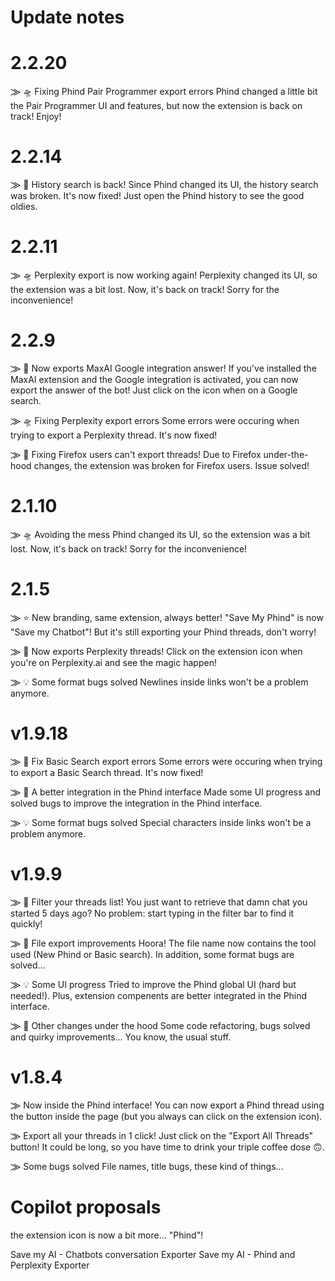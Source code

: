 # Update notes
# 2.2.20
⨠ 🛸 Fixing Phind Pair Programmer export errors
Phind changed a little bit the Pair Programmer UI and features, but now the extension is back on track! Enjoy!


# 2.2.14
⨠ 🔎 History search is back!
Since Phind changed its UI, the history search was broken. It's now fixed! Just open the Phind history to see the good oldies.


# 2.2.11
⨠ 🛸 Perplexity export is now working again!
Perplexity changed its UI, so the extension was a bit lost. Now, it's back on track! Sorry for the inconvenience!


# 2.2.9
⨠ 🚀 Now exports MaxAI Google integration answer!
If you've installed the MaxAI extension and the Google integration is activated, you can now export the answer of the bot! Just click on the icon when on a Google search.

⨠ 🛸 Fixing Perplexity export errors
Some errors were occuring when trying to export a Perplexity thread. It's now fixed!

⨠ 🧩 Fixing Firefox users can't export threads!
Due to Firefox under-the-hood changes, the extension was broken for Firefox users. Issue solved!


# 2.1.10
⨠ 🛸 Avoiding the mess
Phind changed its UI, so the extension was a bit lost. Now, it's back on track! Sorry for the inconvenience!


# 2.1.5
⨠ ⭐ New branding, same extension, always better!
"Save My Phind" is now "Save my Chatbot"! But it's still exporting your Phind threads, don't worry!

⨠ 🚀 Now exports Perplexity threads!
Click on the extension icon when you're on Perplexity.ai and see the magic happen!

⨠ 💡 Some format bugs solved
Newlines inside links won't be a problem anymore.

# v1.9.18
⨠ 🚀 Fix Basic Search export errors
Some errors were occuring when trying to export a Basic Search thread. It's now fixed!

⨠ 🧩 A better integration in the Phind interface
Made some UI progress and solved bugs to improve the integration in the Phind interface.

⨠ 💡 Some format bugs solved
Special characters inside links won't be a problem anymore.

# v1.9.9
⨠ 🔎 Filter your threads list!
You just want to retrieve that damn chat you started 5 days ago? No problem: start typing in the filter bar to find it quickly!

⨠ 🚀 File export improvements
Hoora! The file name now contains the tool used (New Phind or Basic search). In addition, some format bugs are solved...

⨠ 💡 Some UI progress 
Tried to improve the Phind global UI (hard but needed!). Plus, extension compenents are better integrated in the Phind interface. 

⨠ 🧩 Other changes under the hood
Some code refactoring, bugs solved and quirky improvements... You know, the usual stuff.

# v1.8.4
⨠ Now inside the Phind interface!
You can now export a Phind thread using the button inside the page (but you always can click on the extension icon).

⨠ Export all your threads in 1 click!
Just click on the "Export All Threads" button! It could be long, so you have time to drink your triple coffee dose 🙃.

⨠ Some bugs solved
File names, title bugs, these kind of things...


# Copilot proposals
the extension icon is now a bit more... "Phind"!

Save my AI - Chatbots conversation Exporter
Save my AI - Phind and Perplexity Exporter

[//]: # (Phind changed its UI, so the extension is now a bit lost. I'm working on it, but it could take some time. Sorry for the inconvenience!)
